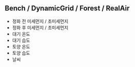 ## Bench / DynamicGrid / Forest / RealAir
- 정화 전 미세먼지 / 초미세먼지
- 정화 후 미세먼지 / 초미세먼지
- 대기 온도
- 대기 습도
- 토양 온도
- 토양 습도
- 날씨